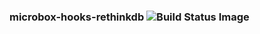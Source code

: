 ### microbox-hooks-rethinkdb ![Build Status Image](https://github.com/mu-box/microbox-hooks-rethinkdb/actions/workflows/ci.yaml/badge.svg)

